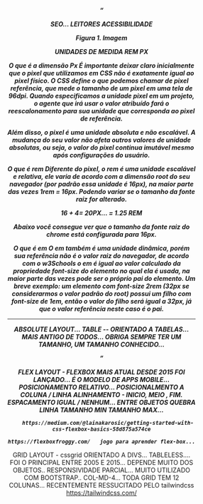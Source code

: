 <!-- HTML5 /  HTML Semantico... -->

<header> <!-- CABEÇALHO -->
<section><!-- CADA SESSÃO DA PAGINA -->
<article> <!-- UM POST EM UMA PAGINA DE BLOG -->
<nav> <!-- NAVEGA;CÃO -->
<aside> <!-- CONTEUDO ADICIONAL -->
<main> <!-- PRINCIPAL -->
<figure> <!-- FIGURA -->
<footer> <!-- RODAPE -->
<a> <!-- LINK -->
<em> <!-- TEXTO ENFATIZADO -->
<strong> <!-- TEXTO DESTACA -->
<cite> <!-- CITAÇÃO DE TEXTO -->
<q> <!-- PERGUNTAS -->
<time> <!-- DATA E TEMPO -->

SEO... LEITORES ACESSIBILIDADE 

<figure>
    <img>
    <figcaption>Figura 1. Imagem</figcaption>
</figure>


UNIDADES DE MEDIDA  REM   PX   


O que é a dimensão Px
É importante deixar claro inicialmente que o pixel que utilizamos em CSS não é exatamente igual ao pixel físico. O CSS define o que podemos chamar de pixel referência, que mede o tamanho de um pixel em uma tela de 96dpi. Quando especificamos a unidade pixel em um projeto, o agente que irá usar o valor atribuído fará o reescalonamento para sua unidade que corresponda ao pixel de referência.

Além disso, o pixel é uma unidade absoluta e não escalável. A mudança do seu valor não afeta outros valores de unidade absolutas, ou seja, o valor do pixel continua imutável mesmo após configurações do usuário.




O que é rem
Diferente do pixel, o rem é uma unidade escalável e relativa, ele varia de acordo com a dimensão root do seu navegador (por padrão essa unidade é 16px), na maior parte das vezes 1rem = 16px. Podendo variar se o tamanho da fonte raiz for alterado.


16 + 4= 20PX...  = 1.25 REM 

Abaixo você consegue ver que o tamanho da fonte raiz do chrome está configurada para 16px.






O que é em
O em também é uma unidade dinâmica, porém sua referência não é o valor raiz do navegador, de acordo com o w3Schools o em é igual ao valor calculado da propriedade font-size do elemento no qual ela é usada, na maior parte das vezes pode ser o próprio pai do elemento. Um breve exemplo: um elemento com font-size 2rem (32px se considerarmos o valor padrão do root) possui um filho com font-size de 1em, então o valor do filho será igual a 32px, já que o valor referência neste caso é o pai.








--- 


ABSOLUTE LAYOUT...  TABLE  -- 
    ORIENTADO A TABELAS... 
    MAIS ANTIGO DE TODOS... 
    OBRIGA SEMPRE TER UM  TAMANHO, UM TAMANHO CONHECIDO...



GRID LAYOUT  - cssgrid
    ORIENTADO A DIVS... TABLELESS.... 
    FOI O PRINCIPAL ENTRE 2005 E 2015... 
    DEPENDE MUITO DOS OBJETOS.. RESPONSIVIDADE PARCIAL...
    MUITO UTILIZADO COM BOOTSTRAP.. COL-MD-4... TODA GRID TEM 12 COLUNAS... 
    RECENTEMENTE RESSUCITADO PELO tailwindcss   https://tailwindcss.com/


FLEX LAYOUT  - FLEXBOX
    MAIS ATUAL
    DESDE 2015 FOI LANÇADO... 
    É O MODELO DE APPS MOBILE... 
    POSICIONAMENTO RELATIVO... 
        POSICIONALMENTO A COLUNA / LINHA
        ALINHAMENTO - INICIO, MEIO , FIM.
        ESPACAMENTO IGUAL / NENHUM... ENTRE OBJETOS
        QUEBRA LINHA
        TAMANHO MIN
        TAMANHO MAX...
        

        https://medium.com/@lainakarosic/getting-started-with-css-flexbox-basics-58d875a574ce

    https://flexboxfroggy.com/   jogo para aprender flex-box...









